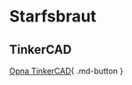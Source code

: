 # Starfsbraut

## TinkerCAD

[Opna TinkerCAD](https://www.tinkercad.com/joinclass/JUKS96Y9E){ .md-button }